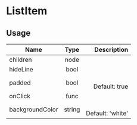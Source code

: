 <!-- 
This is an auto-generated markdown. 
You can change it in "src/molecules/List/ListItem.js" and run build:docs to update this file.
-->
# ListItem

## Usage
| Name        | Type           | Description  |
| ----------- |:--------------:| ------------:|
|children|node|
|hideLine|bool|
|padded|bool|<br>Default: true
|onClick|func|
|backgroundColor|string|<br>Default: 'white'

